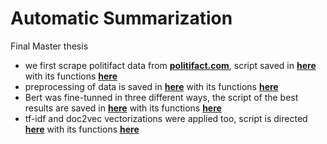 # Automatic Summarization
Final Master thesis 

- we first scrape politifact data from [**politifact.com**](https://www.politifact.com/), script saved in [**here**](https://github.com/petervajdecka02947/MasterThesis2022/blob/main/P0.politifact_scraping.ipynb) with its functions [**here**](https://github.com/petervajdecka02947/MasterThesis2022/blob/main/utils/scraping.py)
- preprocessing of data is saved in [**here**](https://github.com/petervajdecka02947/MasterThesis2022/blob/main/P1.data_preprocess.ipynb) with its functions [**here**](https://github.com/petervajdecka02947/MasterThesis2022/blob/main/utils/preprocess.py)
- Bert was fine-tunned in three different ways, the script of the best results are saved in [**here**](https://github.com/petervajdecka02947/MasterThesis2022/blob/main/P2B.Bert_fine-tunning.ipynb) with its functions [**here**](https://github.com/petervajdecka02947/MasterThesis2022/blob/main/utils/bert.py)
- tf-idf and doc2vec vectorizations were applied too, script is directed [**here**](https://github.com/petervajdecka02947/MasterThesis2022/blob/main/P3B.tf-idf_doc2vec.ipynb) with its functions [**here**](https://github.com/petervajdecka02947/MasterThesis2022/blob/main/utils/tf_idf_doc2vec.py)
